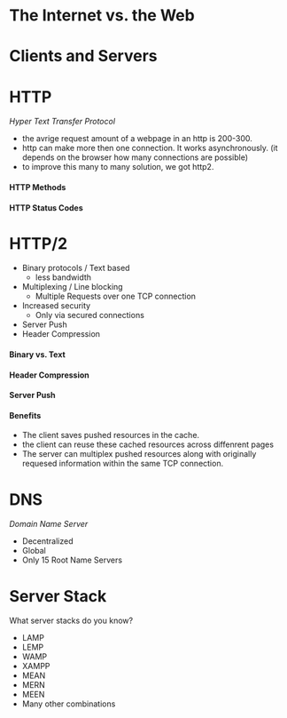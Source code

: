 # The Internet vs. the Web

# Clients and Servers

# HTTP
*Hyper Text Transfer Protocol*

* the avrige request amount of a webpage in an http is 200-300.
* http can make more then one connection. It works asynchronously. (it depends on the browser how many connections are possible)
* to improve this many to many solution, we got http2. 

#### HTTP Methods

#### HTTP Status Codes

# HTTP/2    
* Binary protocols / Text based
    * less bandwidth
* Multiplexing / Line blocking
    * Multiple Requests over one TCP connection
* Increased security
    * Only via secured connections
* Server Push 
* Header Compression 

#### Binary vs. Text 

#### Header Compression

#### Server Push

#### Benefits
* The client saves pushed resources in the cache.
* the client can reuse these cached resources across diffenrent pages
* The server can multiplex pushed resources along with originally requesed information within the same TCP connection. 

# DNS
*Domain Name Server*

* Decentralized
* Global
* Only 15 Root Name Servers

# Server Stack
What server stacks do you know?
* LAMP
* LEMP
* WAMP
* XAMPP
* MEAN
* MERN
* MEEN
* Many other combinations



 